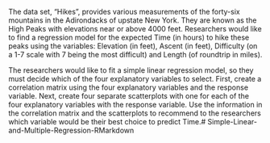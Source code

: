 The data set, “Hikes”, provides various measurements of the forty-six mountains in the Adirondacks of upstate New York. They are known as the High Peaks with elevations near or above 4000 feet. Researchers would like to find a regression model for the expected Time (in hours) to hike these peaks using the variables: Elevation (in feet), Ascent (in feet), Difficulty (on a 1-7 scale with 7 being the most difficult) and Length (of roundtrip in miles).

The researchers would like to fit a simple linear regression model, so they must decide which of the four explanatory variables to select. First, create a correlation matrix using the four explanatory variables and the response variable. Next, create four separate scatterplots with one for each of the four explanatory variables with the response variable. Use the information in the correlation matrix and the scatterplots to recommend to the researchers which variable would be their best choice to predict Time.# Simple-Linear-and-Multiple-Regression-RMarkdown
